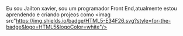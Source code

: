 Eu sou Jailton xavier, sou um programador Front End,atualmente estou aprendendo e criando projeos como
<imag src"https://img.shields.io/badge/HTML5-E34F26.svg?style=for-the-badge&logo=HTML5&logoColor=white"/>
